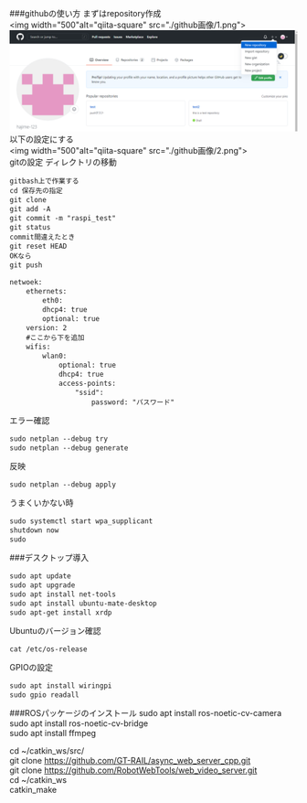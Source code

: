 ﻿###githubの使い方
まずはrepository作成  
<img width="500"alt="qiita-square"  src="./github画像/1.png">  
![Test Image 1](/github画像/1.png)
以下の設定にする  
<img width="500"alt="qiita-square"  src="./github画像/2.png">  
gitの設定
ディレクトリの移動  
~~~  
gitbash上で作業する
cd 保存先の指定 
git clone  
git add -A
git commit -m "raspi_test"  
git status  
commit間違えたとき
git reset HEAD
OKなら
git push
~~~  


~~~  
netwoek:  
	ethernets:  
		eth0:  
		dhcp4: true  
		optional: true
	version: 2  
	#ここから下を追加  
	wifis:  
		wlan0:  
			optional: true
			dhcp4: true
			access-points:
				"ssid":
					password: "パスワード"
~~~  
エラー確認  
~~~  
sudo netplan --debug try
sudo netplan --debug generate
~~~  
反映  
~~~  
sudo netplan --debug apply
~~~  
うまくいかない時
~~~  
sudo systemctl start wpa_supplicant
shutdown now
sudo 
~~~  
###デスクトップ導入
~~~  
sudo apt update
sudo apt upgrade
sudo apt install net-tools
sudo apt install ubuntu-mate-desktop
sudo apt-get install xrdp
~~~ 
Ubuntuのバージョン確認
~~~  
cat /etc/os-release
~~~ 
GPIOの設定
~~~  
sudo apt install wiringpi
sudo gpio readall
~~~ 


###ROSパッケージのインストール
sudo apt install ros-noetic-cv-camera  
sudo apt install ros-noetic-cv-bridge  
sudo apt install ffmpeg  

cd ~/catkin_ws/src/  
git clone https://github.com/GT-RAIL/async_web_server_cpp.git  
git clone https://github.com/RobotWebTools/web_video_server.git  
cd ~/catkin_ws  
catkin_make   





